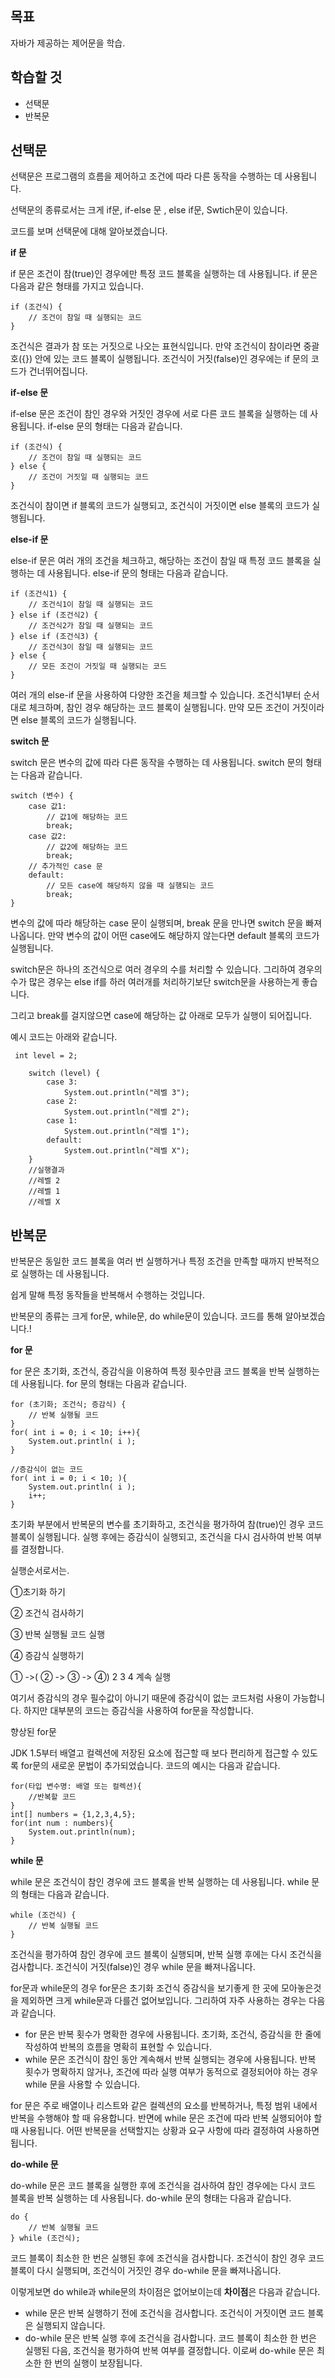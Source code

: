 ## 목표

자바가 제공하는 제어문을 학습.

## 학습할 것

- 선택문
- 반복문



## **선택문**

선택문은 프로그램의 흐름을 제어하고 조건에 따라 다른 동작을 수행하는 데 사용됩니다. 

선택문의 종류로서는 크게 if문, if-else 문 , else if문, Swtich문이 있습니다.

코드를 보며 선택문에 대해 알아보겠습니다.



**if 문**

if 문은 조건이 참(true)인 경우에만 특정 코드 블록을 실행하는 데 사용됩니다. if 문은 다음과 같은 형태를 가지고 있습니다.

```
if (조건식) {
    // 조건이 참일 때 실행되는 코드
}
```

조건식은 결과가 참 또는 거짓으로 나오는 표현식입니다. 만약 조건식이 참이라면 중괄호({}) 안에 있는 코드 블록이 실행됩니다. 조건식이 거짓(false)인 경우에는 if 문의 코드가 건너뛰어집니다.



**if-else 문**

if-else 문은 조건이 참인 경우와 거짓인 경우에 서로 다른 코드 블록을 실행하는 데 사용됩니다. if-else 문의 형태는 다음과 같습니다.

```
if (조건식) {
    // 조건이 참일 때 실행되는 코드
} else {
    // 조건이 거짓일 때 실행되는 코드
}
```

조건식이 참이면 if 블록의 코드가 실행되고, 조건식이 거짓이면 else 블록의 코드가 실행됩니다.



**else-if 문**

else-if 문은 여러 개의 조건을 체크하고, 해당하는 조건이 참일 때 특정 코드 블록을 실행하는 데 사용됩니다. else-if 문의 형태는 다음과 같습니다.

```
if (조건식1) {
    // 조건식1이 참일 때 실행되는 코드
} else if (조건식2) {
    // 조건식2가 참일 때 실행되는 코드
} else if (조건식3) {
    // 조건식3이 참일 때 실행되는 코드
} else {
    // 모든 조건이 거짓일 때 실행되는 코드
}
```

여러 개의 else-if 문을 사용하여 다양한 조건을 체크할 수 있습니다. 조건식1부터 순서대로 체크하며, 참인 경우 해당하는 코드 블록이 실행됩니다. 만약 모든 조건이 거짓이라면 else 블록의 코드가 실행됩니다.



**switch 문**

switch 문은 변수의 값에 따라 다른 동작을 수행하는 데 사용됩니다. switch 문의 형태는 다음과 같습니다.

```
switch (변수) {
    case 값1:
        // 값1에 해당하는 코드
        break;
    case 값2:
        // 값2에 해당하는 코드
        break;
    // 추가적인 case 문
    default:
        // 모든 case에 해당하지 않을 때 실행되는 코드
        break;
}
```

변수의 값에 따라 해당하는 case 문이 실행되며, break 문을 만나면 switch 문을 빠져나옵니다. 만약 변수의 값이 어떤 case에도 해당하지 않는다면 default 블록의 코드가 실행됩니다.

switch문은 하나의 조건식으로 여러 경우의 수를 처리할 수 있습니다. 그리하여 경우의 수가 많은 경우는 else if를 하러 여러개를 처리하기보단 switch문을 사용하는게 좋습니다.

그리고 break를 걸지않으면 case에 해당하는 값 아래로 모두가 실행이 되어집니다.

예시 코드는 아래와 같습니다.

```
 int level = 2;

    switch (level) {
        case 3:
            System.out.println("레벨 3");
        case 2:
            System.out.println("레벨 2");
        case 1:
            System.out.println("레벨 1");
        default:
            System.out.println("레벨 X");
    }
    //실행결과
    //레벨 2
    //레벨 1
    //레벨 X
```

## **반복문**

 반복문은 동일한 코드 블록을 여러 번 실행하거나 특정 조건을 만족할 때까지 반복적으로 실행하는 데 사용됩니다. 

쉽게 말해 특정 동작들을 반복해서 수행하는 것입니다.

반복문의 종류는 크게 for문, while문, do while문이 있습니다. 코드를 통해 알아보겠습니다.!



**for 문**

for 문은 초기화, 조건식, 증감식을 이용하여 특정 횟수만큼 코드 블록을 반복 실행하는 데 사용됩니다. for 문의 형태는 다음과 같습니다.

```
for (초기화; 조건식; 증감식) {
    // 반복 실행될 코드
}
for( int i = 0; i < 10; i++){
    System.out.println( i );
}

//증감식이 없는 코드
for( int i = 0; i < 10; ){
    System.out.println( i );
    i++;
}
```

초기화 부분에서 반복문의 변수를 초기화하고, 조건식을 평가하여 참(true)인 경우 코드 블록이 실행됩니다. 실행 후에는 증감식이 실행되고, 조건식을 다시 검사하여 반복 여부를 결정합니다.

실행순서로서는.

①초기화 하기

② 조건식 검사하기

③ 반복 실행될 코드 실행

④ 증감식 실행하기

① ->( ② -> ③ -> ④) 2 3 4 계속 실행

여기서 증감식의 경우 필수값이 아니기 때문에 증감식이 없는 코드처럼 사용이 가능합니다. 하지만 대부분의 코드는 증감식을 사용하여 for문을 작성합니다.



향상된 for문

JDK 1.5부터 배열고 컬렉션에 저장된 요소에 접근할 때 보다 편리하게 접근할 수 있도록 for문의 새로운 문법이 추가되었습니다. 코드의 예시는 다음과 같습니다.

```
for(타입 변수명: 배열 또는 컬렉션){
    //반복할 코드
}
int[] numbers = {1,2,3,4,5};
for(int num : numbers){
    System.out.println(num);
}
```



**while 문**

while 문은 조건식이 참인 경우에 코드 블록을 반복 실행하는 데 사용됩니다. while 문의 형태는 다음과 같습니다.

```
while (조건식) {
    // 반복 실행될 코드
}
```

조건식을 평가하여 참인 경우에 코드 블록이 실행되며, 반복 실행 후에는 다시 조건식을 검사합니다. 조건식이 거짓(false)인 경우 while 문을 빠져나옵니다.



for문과 while문의 경우 for문은 초기화 조건식 증감식을 보기좋게 한 곳에 모아놓은것을 제외하면 크게 while문과 다를건 없어보입니다. 그리하여 자주 사용하는 경우는 다음과 같습니다.

- for 문은 반복 횟수가 명확한 경우에 사용됩니다. 초기화, 조건식, 증감식을 한 줄에 작성하여 반복의 흐름을 명확히 표현할 수 있습니다.
- while 문은 조건식이 참인 동안 계속해서 반복 실행되는 경우에 사용됩니다. 반복 횟수가 명확하지 않거나, 조건에 따라 실행 여부가 동적으로 결정되어야 하는 경우 while 문을 사용할 수 있습니다.

for 문은 주로 배열이나 리스트와 같은 컬렉션의 요소를 반복하거나, 특정 범위 내에서 반복을 수행해야 할 때 유용합니다. 반면에 while 문은 조건에 따라 반복 실행되어야 할 때 사용됩니다. 어떤 반복문을 선택할지는 상황과 요구 사항에 따라 결정하여 사용하면 됩니다.



**do-while 문**

do-while 문은 코드 블록을 실행한 후에 조건식을 검사하여 참인 경우에는 다시 코드 블록을 반복 실행하는 데 사용됩니다. do-while 문의 형태는 다음과 같습니다.

```
do {
    // 반복 실행될 코드
} while (조건식);
```

코드 블록이 최소한 한 번은 실행된 후에 조건식을 검사합니다. 조건식이 참인 경우 코드 블록이 다시 실행되며, 조건식이 거짓인 경우 do-while 문을 빠져나옵니다.



이렇게보면 do while과 while문의 차이점은 없어보이는데 **차이점**은 다음과 같습니다.

- while 문은 반복 실행하기 전에 조건식을 검사합니다. 조건식이 거짓이면 코드 블록은 실행되지 않습니다.
- do-while 문은 반복 실행 후에 조건식을 검사합니다. 코드 블록이 최소한 한 번은 실행된 다음, 조건식을 평가하여 반복 여부를 결정합니다. 이로써 do-while 문은 최소한 한 번의 실행이 보장됩니다.